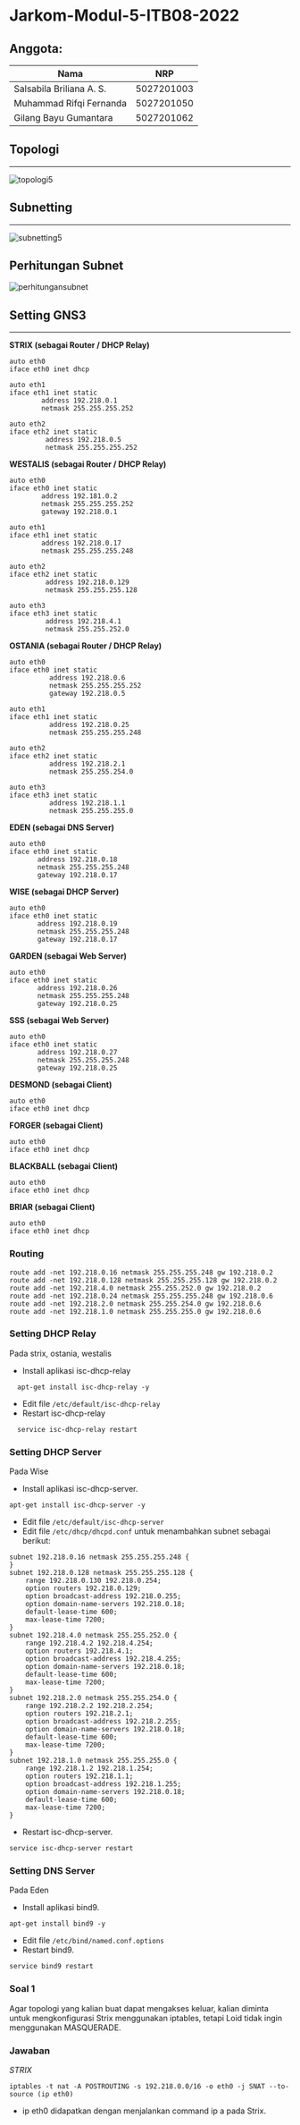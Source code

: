 # Jarkom-Modul-5-ITB08-2022

## Anggota:
| Nama                      | NRP        |
|---------------------------|------------|
| Salsabila Briliana A. S.  | 5027201003 |
| Muhammad Rifqi Fernanda   | 5027201050 |
| Gilang Bayu Gumantara     | 5027201062 | 

## Topologi 
---
![topologi5](https://user-images.githubusercontent.com/90242686/206859449-2ee7910e-77ad-4512-b8a7-491e474745f0.jpg)

## Subnetting
---
![subnetting5](https://user-images.githubusercontent.com/90242686/206859674-6bceb11d-99cf-4713-96f4-b335cd208e8f.jpg)

## Perhitungan Subnet

![perhitungansubnet](https://user-images.githubusercontent.com/90242686/206859716-c8662dc6-f043-4500-9b16-8e32e4610c99.jpg)

## Setting GNS3
---
**STRIX (sebagai Router / DHCP Relay)**
```
auto eth0
iface eth0 inet dhcp

auto eth1
iface eth1 inet static
        address 192.218.0.1
        netmask 255.255.255.252

auto eth2
iface eth2 inet static
         address 192.218.0.5
         netmask 255.255.255.252
```

**WESTALIS (sebagai Router / DHCP Relay)**
```
auto eth0
iface eth0 inet static
        address 192.181.0.2
        netmask 255.255.255.252
        gateway 192.218.0.1

auto eth1
iface eth1 inet static
        address 192.218.0.17
        netmask 255.255.255.248

auto eth2
iface eth2 inet static
         address 192.218.0.129
         netmask 255.255.255.128

auto eth3
iface eth3 inet static
         address 192.218.4.1
         netmask 255.255.252.0
```

**OSTANIA (sebagai Router / DHCP Relay)**
```
auto eth0
iface eth0 inet static
          address 192.218.0.6
          netmask 255.255.255.252
          gateway 192.218.0.5

auto eth1
iface eth1 inet static
          address 192.218.0.25
          netmask 255.255.255.248

auto eth2
iface eth2 inet static
          address 192.218.2.1
          netmask 255.255.254.0

auto eth3
iface eth3 inet static
          address 192.218.1.1
          netmask 255.255.255.0
```

**EDEN (sebagai DNS Server)**
```
auto eth0
iface eth0 inet static
       address 192.218.0.18
       netmask 255.255.255.248
       gateway 192.218.0.17
```

**WISE (sebagai DHCP Server)**
```
auto eth0
iface eth0 inet static
       address 192.218.0.19
       netmask 255.255.255.248
       gateway 192.218.0.17
```
 
**GARDEN (sebagai Web Server)**
```
auto eth0
iface eth0 inet static
       address 192.218.0.26
       netmask 255.255.255.248
       gateway 192.218.0.25
```

**SSS (sebagai Web Server)**
```
auto eth0
iface eth0 inet static
       address 192.218.0.27
       netmask 255.255.255.248
       gateway 192.218.0.25
``` 

**DESMOND (sebagai Client)**
```
auto eth0
iface eth0 inet dhcp
```

**FORGER (sebagai Client)**
```
auto eth0
iface eth0 inet dhcp
```

**BLACKBALL (sebagai Client)**
```
auto eth0
iface eth0 inet dhcp
```

**BRIAR (sebagai Client)**
```
auto eth0
iface eth0 inet dhcp
```

### Routing
```
route add -net 192.218.0.16 netmask 255.255.255.248 gw 192.218.0.2
route add -net 192.218.0.128 netmask 255.255.255.128 gw 192.218.0.2
route add -net 192.218.4.0 netmask 255.255.252.0 gw 192.218.0.2
route add -net 192.218.0.24 netmask 255.255.255.248 gw 192.218.0.6
route add -net 192.218.2.0 netmask 255.255.254.0 gw 192.218.0.6
route add -net 192.218.1.0 netmask 255.255.255.0 gw 192.218.0.6
```

### Setting DHCP Relay
Pada strix, ostania, westalis
- Install aplikasi isc-dhcp-relay
``` 
  apt-get install isc-dhcp-relay -y
```
- Edit file `/etc/default/isc-dhcp-relay`
- Restart isc-dhcp-relay
```
  service isc-dhcp-relay restart
``` 
  
### Setting DHCP Server
Pada Wise
- Install aplikasi isc-dhcp-server.
```
apt-get install isc-dhcp-server -y
```
- Edit file `/etc/default/isc-dhcp-server`
- Edit file `/etc/dhcp/dhcpd.conf` untuk menambahkan subnet sebagai berikut:
```
subnet 192.218.0.16 netmask 255.255.255.248 {
}
subnet 192.218.0.128 netmask 255.255.255.128 {
    range 192.218.0.130 192.218.0.254;
    option routers 192.218.0.129;
    option broadcast-address 192.218.0.255;
    option domain-name-servers 192.218.0.18;
    default-lease-time 600;
    max-lease-time 7200;
}
subnet 192.218.4.0 netmask 255.255.252.0 {
    range 192.218.4.2 192.218.4.254;
    option routers 192.218.4.1;
    option broadcast-address 192.218.4.255;
    option domain-name-servers 192.218.0.18;
    default-lease-time 600;
    max-lease-time 7200;
}
subnet 192.218.2.0 netmask 255.255.254.0 {
    range 192.218.2.2 192.218.2.254;
    option routers 192.218.2.1;
    option broadcast-address 192.218.2.255;
    option domain-name-servers 192.218.0.18;
    default-lease-time 600;
    max-lease-time 7200;
}
subnet 192.218.1.0 netmask 255.255.255.0 {
    range 192.218.1.2 192.218.1.254;
    option routers 192.218.1.1;
    option broadcast-address 192.218.1.255;
    option domain-name-servers 192.218.0.18;
    default-lease-time 600;
    max-lease-time 7200;
}
```
- Restart isc-dhcp-server.
```
service isc-dhcp-server restart
```

### Setting DNS Server
Pada Eden
- Install aplikasi bind9.
```
apt-get install bind9 -y
```
- Edit file `/etc/bind/named.conf.options`
- Restart bind9.
```
service bind9 restart
```

### Soal 1
Agar topologi yang kalian buat dapat mengakses keluar, kalian diminta untuk
mengkonfigurasi Strix menggunakan iptables, tetapi Loid tidak ingin menggunakan
MASQUERADE.

### Jawaban
*STRIX*
```
iptables -t nat -A POSTROUTING -s 192.218.0.0/16 -o eth0 -j SNAT --to-source (ip eth0)
```
- ip eth0 didapatkan dengan menjalankan command ip a pada Strix.
